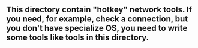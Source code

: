 <h2>This directory contain "hotkey" network tools. If you need, for example, check a connection, but you don't have specialize OS, you need to write some tools like tools in this directory. </h3>

